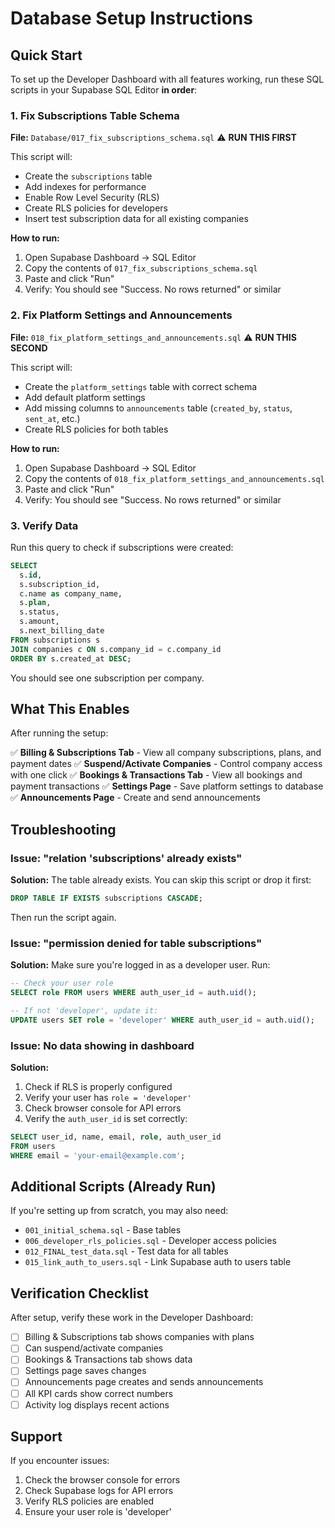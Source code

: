 # Database Setup Instructions

## Quick Start

To set up the Developer Dashboard with all features working, run these SQL scripts in your Supabase SQL Editor **in order**:

### 1. Fix Subscriptions Table Schema
**File:** `Database/017_fix_subscriptions_schema.sql` ⚠️ **RUN THIS FIRST**

This script will:
- Create the `subscriptions` table
- Add indexes for performance
- Enable Row Level Security (RLS)
- Create RLS policies for developers
- Insert test subscription data for all existing companies

**How to run:**
1. Open Supabase Dashboard → SQL Editor
2. Copy the contents of `017_fix_subscriptions_schema.sql`
3. Paste and click "Run"
4. Verify: You should see "Success. No rows returned" or similar

### 2. Fix Platform Settings and Announcements
**File:** `018_fix_platform_settings_and_announcements.sql` ⚠️ **RUN THIS SECOND**

This script will:
- Create the `platform_settings` table with correct schema
- Add default platform settings
- Add missing columns to `announcements` table (`created_by`, `status`, `sent_at`, etc.)
- Create RLS policies for both tables

**How to run:**
1. Open Supabase Dashboard → SQL Editor
2. Copy the contents of `018_fix_platform_settings_and_announcements.sql`
3. Paste and click "Run"
4. Verify: You should see "Success. No rows returned" or similar

### 3. Verify Data

Run this query to check if subscriptions were created:

```sql
SELECT 
  s.id,
  s.subscription_id,
  c.name as company_name,
  s.plan,
  s.status,
  s.amount,
  s.next_billing_date
FROM subscriptions s
JOIN companies c ON s.company_id = c.company_id
ORDER BY s.created_at DESC;
```

You should see one subscription per company.

## What This Enables

After running the setup:

✅ **Billing & Subscriptions Tab** - View all company subscriptions, plans, and payment dates
✅ **Suspend/Activate Companies** - Control company access with one click
✅ **Bookings & Transactions Tab** - View all bookings and payment transactions
✅ **Settings Page** - Save platform settings to database
✅ **Announcements Page** - Create and send announcements

## Troubleshooting

### Issue: "relation 'subscriptions' already exists"
**Solution:** The table already exists. You can skip this script or drop it first:
```sql
DROP TABLE IF EXISTS subscriptions CASCADE;
```
Then run the script again.

### Issue: "permission denied for table subscriptions"
**Solution:** Make sure you're logged in as a developer user. Run:
```sql
-- Check your user role
SELECT role FROM users WHERE auth_user_id = auth.uid();

-- If not 'developer', update it:
UPDATE users SET role = 'developer' WHERE auth_user_id = auth.uid();
```

### Issue: No data showing in dashboard
**Solution:** 
1. Check if RLS is properly configured
2. Verify your user has `role = 'developer'`
3. Check browser console for API errors
4. Verify the `auth_user_id` is set correctly:
```sql
SELECT user_id, name, email, role, auth_user_id 
FROM users 
WHERE email = 'your-email@example.com';
```

## Additional Scripts (Already Run)

If you're setting up from scratch, you may also need:
- `001_initial_schema.sql` - Base tables
- `006_developer_rls_policies.sql` - Developer access policies
- `012_FINAL_test_data.sql` - Test data for all tables
- `015_link_auth_to_users.sql` - Link Supabase auth to users table

## Verification Checklist

After setup, verify these work in the Developer Dashboard:

- [ ] Billing & Subscriptions tab shows companies with plans
- [ ] Can suspend/activate companies
- [ ] Bookings & Transactions tab shows data
- [ ] Settings page saves changes
- [ ] Announcements page creates and sends announcements
- [ ] All KPI cards show correct numbers
- [ ] Activity log displays recent actions

## Support

If you encounter issues:
1. Check the browser console for errors
2. Check Supabase logs for API errors
3. Verify RLS policies are enabled
4. Ensure your user role is 'developer'
